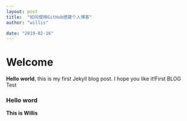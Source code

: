 ```yaml
---
layout: post
title:  "如何使用GitHub搭建个人博客"
author: "willis"

date: "2019-02-16"
---
```


# Welcome


**Hello world**, this is my first Jekyll blog post.
I hope you like it!First BLOG Test

### Hello word

**This is Willis**